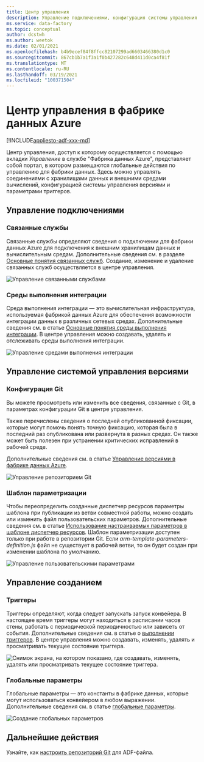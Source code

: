 ```yaml
---
title: Центр управления
description: Управление подключениями, конфигурация системы управления версиями и глобальные свойства разработки в центре управления фабрики данных Azure
ms.service: data-factory
ms.topic: conceptual
author: dcstwh
ms.author: weetok
ms.date: 02/01/2021
ms.openlocfilehash: b4b9ecef84f8ffcc82107299ad6603466380d1c0
ms.sourcegitcommit: 867cb1b7a1f3a1f0b427282c648d411d0ca4f81f
ms.translationtype: MT
ms.contentlocale: ru-RU
ms.lasthandoff: 03/19/2021
ms.locfileid: "100371504"
---
```

# <a name="management-hub-in-azure-data-factory"></a>Центр управления в фабрике данных Azure

[!INCLUDE[appliesto-adf-xxx-md](includes/appliesto-adf-xxx-md.md)]

Центр управления, доступ к которому осуществляется с помощью вкладки *Управление* в службе "Фабрика данных Azure", представляет собой портал, в котором размещаются глобальные действия по управлению для фабрики данных. Здесь можно управлять соединениями с хранилищами данных и внешними средами вычислений, конфигурацией системы управления версиями и параметрами триггеров.

## <a name="manage-connections"></a>Управление подключениями

### <a name="linked-services"></a>Связанные службы

Связанные службы определяют сведения о подключении для фабрики данных Azure для подключения к внешним хранилищам данных и вычислительным средам. Дополнительные сведения см. в разделе [Основные понятия связанных служб](concepts-linked-services.md). Создание, изменение и удаление связанных служб осуществляется в центре управления.

![Управление связанными службами](media/author-management-hub/management-hub-linked-services.png)

### <a name="integration-runtimes"></a>Среды выполнения интеграции

Среда выполнения интеграции — это вычислительная инфраструктура, используемая фабрикой данных Azure для обеспечения возможности интеграции данных в различных сетевых средах. Дополнительные сведения см. в статье [Основные понятия среды выполнения интеграции](concepts-integration-runtime.md). В центре управления можно создавать, удалять и отслеживать среды выполнения интеграции.

![Управление средами выполнения интеграции](media/author-management-hub/management-hub-integration-runtime.png)

## <a name="manage-source-control"></a>Управление системой управления версиями

### <a name="git-configuration"></a>Конфигурация Git

Вы можете просмотреть или изменить все сведения, связанные с Git, в параметрах конфигурации Git в центре управления. 

Также перечислены сведения о последней опубликованной фиксации, которые могут помочь понять точную фиксацию, которая была в последний раз опубликована или развернута в разных средах. Он также может быть полезен при устранении критических исправлений в рабочей среде.

Дополнительные сведения см. в статье [Управление версиями в фабрике данных Azure](source-control.md).

![Управление репозиторием Git](media/author-management-hub/management-hub-git.png)

### <a name="parameterization-template"></a>Шаблон параметризации

Чтобы переопределить созданные диспетчер ресурсов параметры шаблона при публикации из ветви совместной работы, можно создать или изменить файл пользовательских параметров. Дополнительные сведения см. в статье [Использование настраиваемых параметров в шаблоне диспетчер ресурсов](continuous-integration-deployment.md#use-custom-parameters-with-the-resource-manager-template). Шаблон параметризации доступен только при работе в репозитории Git. Если *arm-template-parameters-definition.js* файл не существует в рабочей ветви, то он будет создан при изменении шаблона по умолчанию.

![Управление пользовательскими параметрами](media/author-management-hub/management-hub-custom-parameters.png)

## <a name="manage-authoring"></a>Управление созданием

### <a name="triggers"></a>Триггеры

Триггеры определяют, когда следует запускать запуск конвейера. В настоящее время триггеры могут находиться в расписании часов стены, работать с периодической периодичностью или зависеть от события. Дополнительные сведения см. в статье о [выполнении триггеров](concepts-pipeline-execution-triggers.md#trigger-execution). В центре управления можно создавать, изменять, удалять и просматривать текущее состояние триггера.

![Снимок экрана, на котором показано, где создавать, изменять, удалять или просматривать текущее состояние триггера.](media/author-management-hub/management-hub-triggers.png)

### <a name="global-parameters"></a>Глобальные параметры

Глобальные параметры — это константы в фабрике данных, которые могут использоваться конвейером в любом выражении. Дополнительные сведения см. в статье [глобальные параметры](author-global-parameters.md).

![Создание глобальных параметров](media/author-global-parameters/create-global-parameter-3.png)

## <a name="next-steps"></a>Дальнейшие действия

Узнайте, как [настроить репозиторий Git](source-control.md) для ADF-файла.


